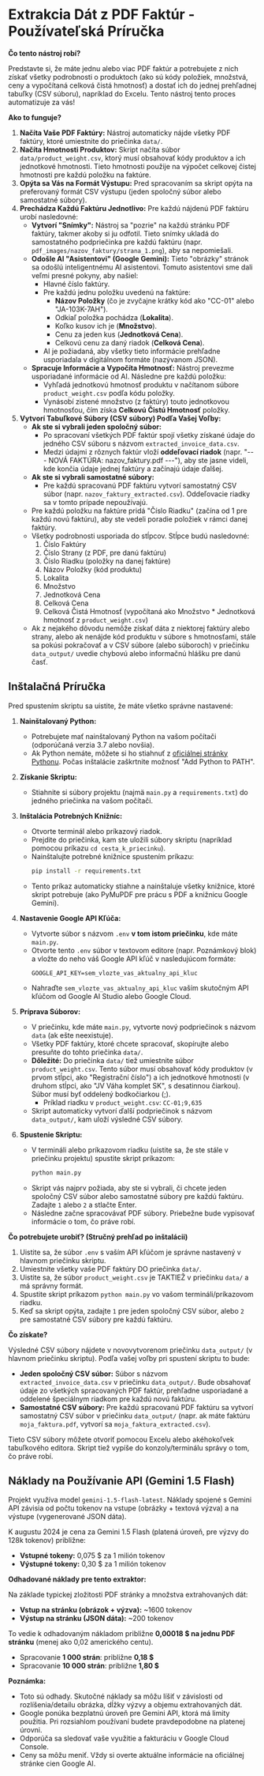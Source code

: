 # Extrakcia Dát z PDF Faktúr - Používateľská Príručka

**Čo tento nástroj robí?**

Predstavte si, že máte jednu alebo viac PDF faktúr a potrebujete z nich získať všetky podrobnosti o produktoch (ako sú kódy položiek, množstvá, ceny a vypočítaná celková čistá hmotnosť) a dostať ich do jednej prehľadnej tabuľky (CSV súboru), napríklad do Excelu. Tento nástroj tento proces automatizuje za vás!

**Ako to funguje?**

1.  **Načíta Vaše PDF Faktúry:** Nástroj automaticky nájde všetky PDF faktúry, ktoré umiestnite do priečinka `data/`.
2.  **Načíta Hmotnosti Produktov:** Skript načíta súbor `data/product_weight.csv`, ktorý musí obsahovať kódy produktov a ich jednotkové hmotnosti. Tieto hmotnosti použije na výpočet celkovej čistej hmotnosti pre každú položku na faktúre.
3.  **Opýta sa Vás na Formát Výstupu:** Pred spracovaním sa skript opýta na preferovaný formát CSV výstupu (jeden spoločný súbor alebo samostatné súbory).
4.  **Prechádza Každú Faktúru Jednotlivo:** Pre každú nájdenú PDF faktúru urobí nasledovné:
    *   **Vytvorí "Snímky":** Nástroj sa "pozrie" na každú stránku PDF faktúry, takmer akoby si ju odfotil. Tieto snímky ukladá do samostatného podpriečinka pre každú faktúru (napr. `pdf_images/nazov_faktury/strana_1.png`), aby sa nepomiešali.
    *   **Odošle AI "Asistentovi" (Google Gemini):** Tieto "obrázky" stránok sa odošlú inteligentnému AI asistentovi. Tomuto asistentovi sme dali veľmi presné pokyny, aby našiel:
        *   Hlavné číslo faktúry.
        *   Pre každú jednu položku uvedenú na faktúre:
            *   **Názov Položky** (čo je zvyčajne krátky kód ako "CC-01" alebo "JA-103K-7AH").
            *   Odkiaľ položka pochádza (**Lokalita**).
            *   Koľko kusov ich je (**Množstvo**).
            *   Cenu za jeden kus (**Jednotková Cena**).
            *   Celkovú cenu za daný riadok (**Celková Cena**).
        *   AI je požiadaná, aby všetky tieto informácie prehľadne usporiadala v digitálnom formáte (nazývanom JSON).
    *   **Spracuje Informácie a Vypočíta Hmotnosť:** Nástroj prevezme usporiadané informácie od AI. Následne pre každú položku:
        *   Vyhľadá jednotkovú hmotnosť produktu v načítanom súbore `product_weight.csv` podľa kódu položky.
        *   Vynásobí zistené množstvo (z faktúry) touto jednotkovou hmotnosťou, čím získa **Celkovú Čistú Hmotnosť** položky.
5.  **Vytvorí Tabuľkové Súbory (CSV súbory) Podľa Vašej Voľby:**
    *   **Ak ste si vybrali jeden spoločný súbor:**
        *   Po spracovaní všetkých PDF faktúr spojí všetky získané údaje do jedného CSV súboru s názvom `extracted_invoice_data.csv`.
        *   Medzi údajmi z rôznych faktúr vloží **oddeľovací riadok** (napr. "--- NOVÁ FAKTÚRA: nazov_faktury.pdf ---"), aby ste jasne videli, kde končia údaje jednej faktúry a začínajú údaje ďalšej.
    *   **Ak ste si vybrali samostatné súbory:**
        *   Pre každú spracovanú PDF faktúru vytvorí samostatný CSV súbor (napr. `nazov_faktury_extracted.csv`). Oddeľovacie riadky sa v tomto prípade nepoužívajú.
    *   Pre každú položku na faktúre pridá "Číslo Riadku" (začína od 1 pre každú novú faktúru), aby ste vedeli poradie položiek v rámci danej faktúry.
    *   Všetky podrobnosti usporiada do stĺpcov. Stĺpce budú nasledovné:
        1.  Číslo Faktúry
        2.  Číslo Strany (z PDF, pre danú faktúru)
        3.  Číslo Riadku (položky na danej faktúre)
        4.  Názov Položky (kód produktu)
        5.  Lokalita
        6.  Množstvo
        7.  Jednotková Cena
        8.  Celková Cena
        9.  Celková Čistá Hmotnosť (vypočítaná ako Množstvo * Jednotková hmotnosť z `product_weight.csv`)
    *   Ak z nejakého dôvodu nemôže získať dáta z niektorej faktúry alebo strany, alebo ak nenájde kód produktu v súbore s hmotnosťami, stále sa pokúsi pokračovať a v CSV súbore (alebo súboroch) v priečinku `data_output/` uvedie chybovú alebo informačnú hlášku pre danú časť.

## Inštalačná Príručka

Pred spustením skriptu sa uistite, že máte všetko správne nastavené:

1.  **Nainštalovaný Python:**
    *   Potrebujete mať nainštalovaný Python na vašom počítači (odporúčaná verzia 3.7 alebo novšia).
    *   Ak Python nemáte, môžete si ho stiahnuť z [oficiálnej stránky Pythonu](https://www.python.org/downloads/). Počas inštalácie zaškrtnite možnosť "Add Python to PATH".

2.  **Získanie Skriptu:**
    *   Stiahnite si súbory projektu (najmä `main.py` a `requirements.txt`) do jedného priečinka na vašom počítači.

3.  **Inštalácia Potrebných Knižníc:**
    *   Otvorte terminál alebo príkazový riadok.
    *   Prejdite do priečinka, kam ste uložili súbory skriptu (napríklad pomocou príkazu `cd cesta_k_priecinku`).
    *   Nainštalujte potrebné knižnice spustením príkazu:
        ```bash
        pip install -r requirements.txt
        ```
    *   Tento príkaz automaticky stiahne a nainštaluje všetky knižnice, ktoré skript potrebuje (ako PyMuPDF pre prácu s PDF a knižnicu Google Gemini).

4.  **Nastavenie Google API Kľúča:**
    *   Vytvorte súbor s názvom `.env` **v tom istom priečinku**, kde máte `main.py`.
    *   Otvorte tento `.env` súbor v textovom editore (napr. Poznámkový blok) a vložte do neho váš Google API kľúč v nasledujúcom formáte:
        ```
        GOOGLE_API_KEY=sem_vlozte_vas_aktualny_api_kluc
        ```
    *   Nahraďte `sem_vlozte_vas_aktualny_api_kluc` vaším skutočným API kľúčom od Google AI Studio alebo Google Cloud.

5.  **Príprava Súborov:**
    *   V priečinku, kde máte `main.py`, vytvorte nový podpriečinok s názvom `data` (ak ešte neexistuje).
    *   Všetky PDF faktúry, ktoré chcete spracovať, skopírujte alebo presuňte do tohto priečinka `data/`.
    *   **Dôležité:** Do priečinka `data/` tiež umiestnite súbor `product_weight.csv`. Tento súbor musí obsahovať kódy produktov (v prvom stĺpci, ako "Registrační číslo") a ich jednotkové hmotnosti (v druhom stĺpci, ako "JV Váha komplet SK", s desatinnou čiarkou). Súbor musí byť oddelený bodkočiarkou (;).
        *   Príklad riadku v `product_weight.csv`: `CC-01;9,635`
    *   Skript automaticky vytvorí ďalší podpriečinok s názvom `data_output/`, kam uloží výsledné CSV súbory.

6.  **Spustenie Skriptu:**
    *   V termináli alebo príkazovom riadku (uistite sa, že ste stále v priečinku projektu) spustite skript príkazom:
        ```bash
        python main.py
        ```
    *   Skript vás najprv požiada, aby ste si vybrali, či chcete jeden spoločný CSV súbor alebo samostatné súbory pre každú faktúru. Zadajte `1` alebo `2` a stlačte Enter.
    *   Následne začne spracovávať PDF súbory. Priebežne bude vypisovať informácie o tom, čo práve robí.

**Čo potrebujete urobiť? (Stručný prehľad po inštalácii)**

1.  Uistite sa, že súbor `.env` s vaším API kľúčom je správne nastavený v hlavnom priečinku skriptu.
2.  Umiestnite všetky vaše PDF faktúry DO priečinka `data/`.
3.  Uistite sa, že súbor `product_weight.csv` je TAKTIEŽ v priečinku `data/` a má správny formát.
4.  Spustite skript príkazom `python main.py` vo vašom termináli/príkazovom riadku.
5.  Keď sa skript opýta, zadajte `1` pre jeden spoločný CSV súbor, alebo `2` pre samostatné CSV súbory pre každú faktúru.

**Čo získate?**

Výsledné CSV súbory nájdete v novovytvorenom priečinku `data_output/` (v hlavnom priečinku skriptu). Podľa vašej voľby pri spustení skriptu to bude:
*   **Jeden spoločný CSV súbor:** Súbor s názvom `extracted_invoice_data.csv` v priečinku `data_output/`. Bude obsahovať údaje zo všetkých spracovaných PDF faktúr, prehľadne usporiadané a oddelené špeciálnym riadkom pre každú novú faktúru.
*   **Samostatné CSV súbory:** Pre každú spracovanú PDF faktúru sa vytvorí samostatný CSV súbor v priečinku `data_output/` (napr. ak máte faktúru `moja_faktura.pdf`, vytvorí sa `moja_faktura_extracted.csv`).

Tieto CSV súbory môžete otvoriť pomocou Excelu alebo akéhokoľvek tabuľkového editora. Skript tiež vypíše do konzoly/terminálu správy o tom, čo práve robí.

## Náklady na Používanie API (Gemini 1.5 Flash)

Projekt využíva model `gemini-1.5-flash-latest`. Náklady spojené s Gemini API závisia od počtu tokenov na vstupe (obrázky + textová výzva) a na výstupe (vygenerované JSON dáta).

K augustu 2024 je cena za Gemini 1.5 Flash (platená úroveň, pre výzvy do 128k tokenov) približne:
*   **Vstupné tokeny:** 0,075 $ za 1 milión tokenov
*   **Výstupné tokeny:** 0,30 $ za 1 milión tokenov

**Odhadované náklady pre tento extraktor:**

Na základe typickej zložitosti PDF stránky a množstva extrahovaných dát:
*   **Vstup na stránku (obrázok + výzva):** ~1600 tokenov
*   **Výstup na stránku (JSON dáta):** ~200 tokenov

To vedie k odhadovaným nákladom približne **0,00018 $ na jednu PDF stránku** (menej ako 0,02 amerického centu).

*   Spracovanie **1 000 strán**: približne **0,18 $**
*   Spracovanie **10 000 strán**: približne **1,80 $**

**Poznámka:**
*   Toto sú odhady. Skutočné náklady sa môžu líšiť v závislosti od rozlíšenia/detailu obrázka, dĺžky výzvy a objemu extrahovaných dát.
*   Google ponúka bezplatnú úroveň pre Gemini API, ktorá má limity použitia. Pri rozsiahlom používaní budete pravdepodobne na platenej úrovni.
*   Odporúča sa sledovať vaše využitie a fakturáciu v Google Cloud Console.
*   Ceny sa môžu meniť. Vždy si overte aktuálne informácie na oficiálnej stránke cien Google AI. 